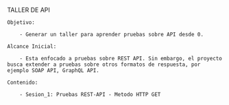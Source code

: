 TALLER DE API 

    Objetivo: 

        - Generar un taller para aprender pruebas sobre API desde 0. 

    Alcance Inicial: 

        - Esta enfocado a pruebas sobre REST API. Sin embargo, el proyecto busca extender a pruebas sobre otros formatos de respuesta, por ejemplo SOAP API, GraphQL API. 

    Contenido: 

        - Sesion_1: Pruebas REST-API - Metodo HTTP GET 
         
